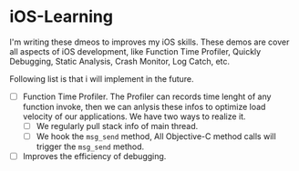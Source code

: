 # iOS-Learning


I'm writing these dmeos to improves my iOS skills. 
These demos are cover all aspects of iOS development, like Function Time Profiler, Quickly Debugging, Static Analysis, Crash Monitor, Log Catch, etc.

Following list is that i will implement in the future.

- [ ] Function Time Profiler. The Profiler can records time lenght of any function invoke, then we can anlysis these infos to optimize load velocity of our applications. We have two ways to realize it.
  - [ ] We regularly pull stack info of main thread. 
  - [ ] We hook the `msg_send` method, All Objective-C method calls will trigger the `msg_send` method.

- [ ] Improves the efficiency of debugging.
